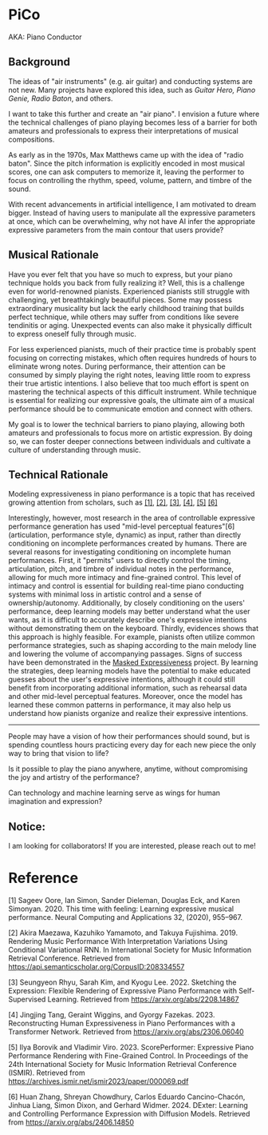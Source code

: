 # PiCo

AKA: Piano Conductor





## Background

The ideas of "air instruments" (e.g. air guitar) and conducting systems are not new. Many projects have explored this
idea, such as _Guitar Hero, Piano Genie, Radio Baton_, and others.

I want to take this further and create an "air piano". I envision a future where the technical challenges of piano
playing becomes less of a barrier for both amateurs and professionals to express their interpretations of musical
compositions.

As early as in the 1970s, Max Matthews came up with the idea of "radio baton". Since the pitch information is explicitly
encoded in most musical scores, one can ask computers to memorize it, leaving the performer to focus on controlling the
rhythm, speed, volume, pattern, and timbre of the sound.

With recent advancements in artificial intelligence, I am motivated to dream bigger. Instead of having users to
manipulate all the expressive parameters at once, which can be overwhelming, why not have AI infer the appropriate
expressive parameters from the main contour that users provide?

## Musical Rationale

Have you ever felt that you have so much to express, but your piano technique holds you back from fully realizing it?
Well, this is a challenge even for world-renowned pianists. Experienced pianists still struggle with challenging, yet
breathtakingly beautiful pieces. Some may possess extraordinary musicality but lack the early childhood training that
builds perfect technique, while others may suffer from conditions like severe tendinitis or aging. Unexpected events can
also make it physically difficult to express oneself fully through music.

For less experienced pianists, much of their practice time is probably spent focusing on correcting mistakes, which
often requires hundreds of hours to eliminate wrong notes. During performance, their attention can be consumed by simply
playing the right notes, leaving little room to express their true artistic intentions. I also believe that too much
effort is spent on mastering the technical aspects of this difficult instrument. While technique is essential for
realizing our expressive goals, the ultimate aim of a musical performance should be to communicate emotion and connect
with others.

My goal is to lower the technical barriers to piano playing, allowing both amateurs and professionals to focus more on
artistic expression. By doing so, we can foster deeper connections between individuals and cultivate a culture of
understanding through music.

## Technical Rationale

Modeling expressiveness in piano performance is a topic that has received growing attention from scholars, such as
[[1]](https://magenta.tensorflow.org/performance-rnn),
[[2]](https://archives.ismir.net/ismir2019/paper/000105.pdf),
[[3]](https://arxiv.org/abs/2208.14867),
[[4]](https://arxiv.org/pdf/2306.06040),
[[5]](https://archives.ismir.net/ismir2023/paper/000069.pdf)
[[6]](https://arxiv.org/pdf/2406.14850)

Interestingly, however, most research in the area of controllable expressive performance generation has used "mid-level
perceptual features"[6] (articulation, performance style, dynamic) as input, rather than directly conditioning on
incomplete performances created by humans. There are several reasons for investigating conditioning on incomplete human
performances. First, it "permits" users to directly control the timing, articulation, pitch, and timbre of individual
notes in the performance, allowing for much more intimacy and fine-grained control. This level of intimacy and control
is essential for building real-time piano conducting systems with minimal loss in artistic control and a sense of
ownership/autonomy. Additionally, by closely conditioning on the users' performance, deep learning models may better
understand what the user wants, as it is difficult to accurately describe one's expressive intentions without
demonstrating them on the keyboard. Thirdly, evidences shows that this approach is highly feasible. For example,
pianists often utilize common performance strategies, such as shaping according to the main melody line and lowering the
volume of accompanying passages. Signs of success have been demonstrated in the
[Masked Expressiveness](https://github.com/bmoist/maskedExpressiveness/) project. By learning the strategies, deep
learning models have the potential to make educated guesses about the user's expressive intentions, although it could
still benefit from incorporating additional information, such as rehearsal data and other mid-level perceptual features.
Moreover, once the model has learned these common patterns in performance, it may also help us understand how pianists
organize and realize their expressive intentions.

---

People may have a vision of how their performances should sound, but is spending countless hours practicing every day
for each new piece the only way to bring that vision to life?

Is it possible to play the piano anywhere, anytime, without compromising the joy and artistry of the performance?

Can technology and machine learning serve as wings for human imagination and expression?

## Notice:

I am looking for collaborators! If you are interested, please reach out to me!

# Reference

[1] Sageev Oore, Ian Simon, Sander Dieleman, Douglas Eck, and Karen Simonyan. 2020. This time with feeling: Learning
expressive musical performance. Neural Computing and Applications 32, (2020), 955–967.

[2] Akira Maezawa, Kazuhiko Yamamoto, and Takuya Fujishima. 2019. Rendering Music Performance With Interpretation
Variations Using Conditional Variational RNN. In International Society for Music Information Retrieval Conference.
Retrieved from https://api.semanticscholar.org/CorpusID:208334557

[3] Seungyeon Rhyu, Sarah Kim, and Kyogu Lee. 2022. Sketching the Expression: Flexible Rendering of Expressive Piano
Performance with Self-Supervised Learning. Retrieved from https://arxiv.org/abs/2208.14867

[4] Jingjing Tang, Geraint Wiggins, and Gyorgy Fazekas. 2023. Reconstructing Human Expressiveness in Piano Performances
with a Transformer Network. Retrieved from https://arxiv.org/abs/2306.06040

[5] Ilya Borovik and Vladimir Viro. 2023. ScorePerformer: Expressive Piano Performance Rendering with Fine-Grained
Control. In Proceedings of the 24th International Society for Music Information Retrieval Conference (ISMIR). Retrieved
from https://archives.ismir.net/ismir2023/paper/000069.pdf

[6] Huan Zhang, Shreyan Chowdhury, Carlos Eduardo Cancino-Chacón, Jinhua Liang, Simon Dixon, and Gerhard Widmer. 2024.
DExter: Learning and Controlling Performance Expression with Diffusion Models. Retrieved
from https://arxiv.org/abs/2406.14850


